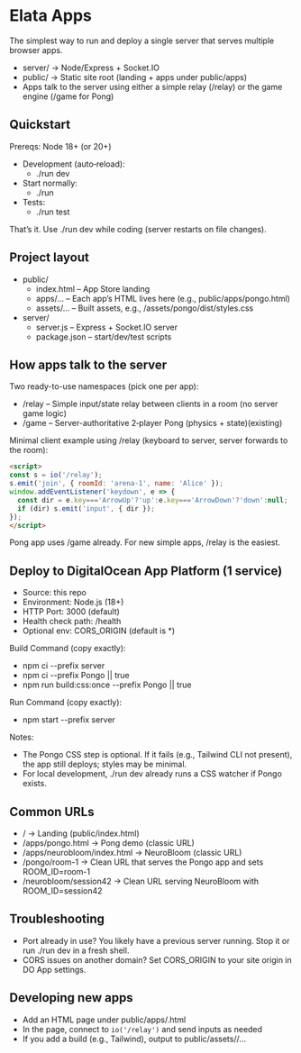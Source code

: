 # Elata Apps

The simplest way to run and deploy a single server that serves multiple browser apps.

- server/ → Node/Express + Socket.IO
- public/ → Static site root (landing + apps under public/apps)
- Apps talk to the server using either a simple relay (/relay) or the game engine (/game for Pong)

## Quickstart

Prereqs: Node 18+ (or 20+)

- Development (auto‑reload):
  - ./run dev
- Start normally:
  - ./run
- Tests:
  - ./run test

That’s it. Use ./run dev while coding (server restarts on file changes).

## Project layout

- public/
  - index.html – App Store landing
  - apps/… – Each app’s HTML lives here (e.g., public/apps/pongo.html)
  - assets/… – Built assets, e.g., /assets/pongo/dist/styles.css
- server/
  - server.js – Express + Socket.IO server
  - package.json – start/dev/test scripts

## How apps talk to the server

Two ready-to-use namespaces (pick one per app):

- /relay – Simple input/state relay between clients in a room (no server game logic)
- /game – Server-authoritative 2‑player Pong (physics + state)(existing)

Minimal client example using /relay (keyboard to server, server forwards to the room):

```html
<script>
const s = io('/relay');
s.emit('join', { roomId: 'arena-1', name: 'Alice' });
window.addEventListener('keydown', e => {
  const dir = e.key==='ArrowUp'?'up':e.key==='ArrowDown'?'down':null;
  if (dir) s.emit('input', { dir });
});
</script>
```

Pong app uses /game already. For new simple apps, /relay is the easiest.

## Deploy to DigitalOcean App Platform (1 service)

- Source: this repo
- Environment: Node.js (18+)
- HTTP Port: 3000 (default)
- Health check path: /health
- Optional env: CORS_ORIGIN (default is *)

Build Command (copy exactly):
- npm ci --prefix server
- npm ci --prefix Pongo || true
- npm run build:css:once --prefix Pongo || true

Run Command (copy exactly):
- npm start --prefix server

Notes:
- The Pongo CSS step is optional. If it fails (e.g., Tailwind CLI not present), the app still deploys; styles may be minimal.
- For local development, ./run dev already runs a CSS watcher if Pongo exists.

## Common URLs

- / → Landing (public/index.html)
- /apps/pongo.html → Pong demo (classic URL)
- /apps/neurobloom/index.html → NeuroBloom (classic URL)
- /pongo/room-1 → Clean URL that serves the Pongo app and sets ROOM_ID=room-1
- /neurobloom/session42 → Clean URL serving NeuroBloom with ROOM_ID=session42

## Troubleshooting

- Port already in use? You likely have a previous server running. Stop it or run ./run dev in a fresh shell.
- CORS issues on another domain? Set CORS_ORIGIN to your site origin in DO App settings.

## Developing new apps

- Add an HTML page under public/apps/<your-app>.html
- In the page, connect to `io('/relay')` and send inputs as needed
- If you add a build (e.g., Tailwind), output to public/assets/<app>/…
